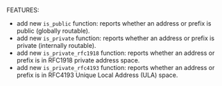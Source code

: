 <!-- markdownlint-disable-file MD013 MD041 -->
FEATURES:

* add new `is_public` function: reports whether an address or prefix is public (globally routable).
* add new `is_private` function: reports whether an address or prefix is private (internally routable).
* add new `is_private_rfc1918` function: reports whether an address or prefix is in RFC1918 private address space.
* add new `is_private_rfc4193` function: reports whether an address or prefix is in RFC4193 Unique Local Address (ULA) space.
